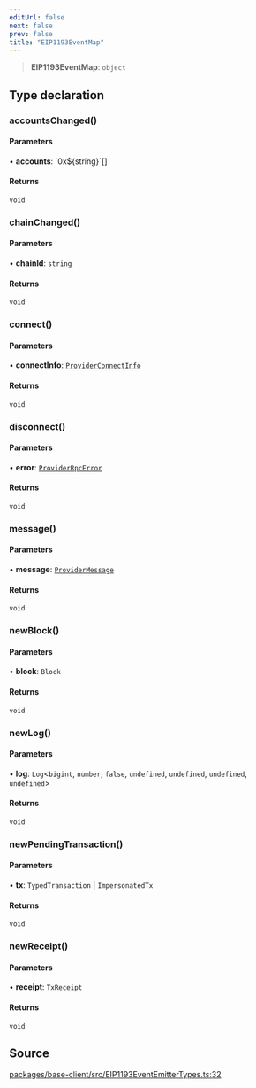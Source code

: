 ```yaml
---
editUrl: false
next: false
prev: false
title: "EIP1193EventMap"
---
```


> **EIP1193EventMap**: `object`

## Type declaration

### accountsChanged()

#### Parameters

• **accounts**: \`0x$\{string\}\`[]

#### Returns

`void`

### chainChanged()

#### Parameters

• **chainId**: `string`

#### Returns

`void`

### connect()

#### Parameters

• **connectInfo**: [`ProviderConnectInfo`](/reference/tevm/base-client/type-aliases/providerconnectinfo/)

#### Returns

`void`

### disconnect()

#### Parameters

• **error**: [`ProviderRpcError`](/reference/tevm/base-client/classes/providerrpcerror/)

#### Returns

`void`

### message()

#### Parameters

• **message**: [`ProviderMessage`](/reference/tevm/base-client/type-aliases/providermessage/)

#### Returns

`void`

### newBlock()

#### Parameters

• **block**: `Block`

#### Returns

`void`

### newLog()

#### Parameters

• **log**: `Log`\<`bigint`, `number`, `false`, `undefined`, `undefined`, `undefined`, `undefined`\>

#### Returns

`void`

### newPendingTransaction()

#### Parameters

• **tx**: `TypedTransaction` \| `ImpersonatedTx`

#### Returns

`void`

### newReceipt()

#### Parameters

• **receipt**: `TxReceipt`

#### Returns

`void`

## Source

[packages/base-client/src/EIP1193EventEmitterTypes.ts:32](https://github.com/evmts/tevm-monorepo/blob/main/packages/base-client/src/EIP1193EventEmitterTypes.ts#L32)
